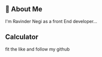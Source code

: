 
## 🚀 About Me
I'm Ravinder Negi as a front End developer...


## Calculator

fit the like and follow my github

